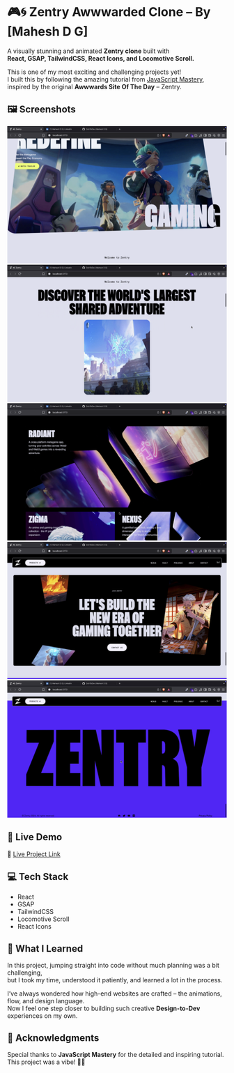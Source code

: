 # 🎮🌀 Zentry Awwwarded Clone – By [Mahesh D G]

A visually stunning and animated **Zentry clone** built with  
**React, GSAP, TailwindCSS, React Icons, and Locomotive Scroll.**

This is one of my most exciting and challenging projects yet!  
I built this by following the amazing tutorial from [JavaScript Mastery]( https://youtu.be/zA9r5zTllx4?si=CAaKTfpzzoPpnffy ), inspired by the original **Awwwards Site Of The Day** – Zentry.

## 🖼️ Screenshots

![Home page](/public/screenshots/home-sc1.png)
![About Page](/public/screenshots/about-1.png)
![Mobile View](/public/screenshots/features.png)
![About Page](/public/screenshots/about2.png)
![Footer](/public/screenshots/footer-sc.png) 

## 🚀 Live Demo  
🔗 [Live Project Link]( https://zentry-awwwards-seven.vercel.app/ )

## 💻 Tech Stack
- React
- GSAP
- TailwindCSS
- Locomotive Scroll
- React Icons

## 🧠 What I Learned
In this project, jumping straight into code without much planning was a bit challenging,  
but I took my time, understood it patiently, and learned a lot in the process.

I’ve always wondered how high-end websites are crafted – the animations, flow, and design language.  
Now I feel one step closer to building such creative **Design-to-Dev** experiences on my own.

## 🙏 Acknowledgments
Special thanks to **JavaScript Mastery** for the detailed and inspiring tutorial.  
This project was a vibe! 🎨✨
